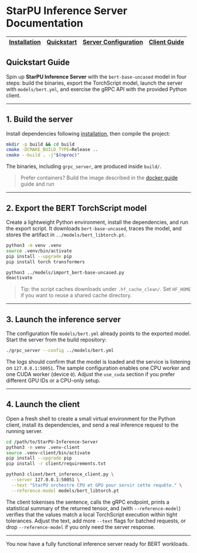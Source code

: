 # StarPU Inference Server Documentation

| [Installation](./installation.md) | [Quickstart](./quickstart.md) | [Server Configuration](./server_guide.md) | [Client Guide](./client_guide.md) |
| --- | --- | --- | --- |

## Quickstart Guide

Spin up **StarPU Inference Server** with the `bert-base-uncased` model in four
steps: build the binaries, export the TorchScript model, launch the server with
`models/bert.yml`, and exercise the gRPC API with the provided Python client.

---

## 1. Build the server

Install dependencies following [installation](./installation.md), then compile the
project:

```bash
mkdir -p build && cd build
cmake -DCMAKE_BUILD_TYPE=Release ..
cmake --build . -j"$(nproc)"
```

The binaries, including `grpc_server`, are produced inside `build/`.

> Prefer containers? Build the image described in the [docker guide](./docker_guide.md) guide and run

---

## 2. Export the BERT TorchScript model

Create a lightweight Python environment, install the dependencies, and run the
export script. It downloads `bert-base-uncased`, traces the model, and stores
the artifact in `../models/bert_libtorch.pt`.

```bash
python3 -m venv .venv
source .venv/bin/activate
pip install --upgrade pip
pip install torch transformers

python3 ../models/import_bert-base-uncased.py
deactivate
```

> Tip: the script caches downloads under `.hf_cache_clean/`. Set `HF_HOME` if
> you want to reuse a shared cache directory.

---

## 3. Launch the inference server

The configuration file `models/bert.yml` already points to the exported model.
Start the server from the build repository:

```bash
./grpc_server --config ../models/bert.yml
```

The logs should confirm that the model is loaded and the service is listening
on `127.0.0.1:50051`. The sample configuration enables one CPU worker and one
CUDA worker (device `0`). Adjust the `use_cuda` section if you prefer different
GPU IDs or a CPU-only setup.

---

## 4. Launch the client

Open a fresh shell to create a small virtual
environment for the Python client, install its dependencies, and send a real
inference request to the running server.

```bash
cd /path/to/StarPU-Inference-Server
python3 -m venv .venv-client
source .venv-client/bin/activate
pip install --upgrade pip
pip install -r client/requirements.txt

python3 client/bert_inference_client.py \
  --server 127.0.0.1:50051 \
  --text "StarPU orchestre CPU et GPU pour servir cette requête." \
  --reference-model models/bert_libtorch.pt
```

The client tokenises the sentence, calls the gRPC endpoint, prints a statistical
summary of the returned tensor, and (with `--reference-model`) verifies that the
values match a local TorchScript execution within tight tolerances. Adjust the
text, add more `--text` flags for batched requests, or drop `--reference-model`
if you only need the server response.

---

You now have a fully functional inference server ready for BERT workloads.
